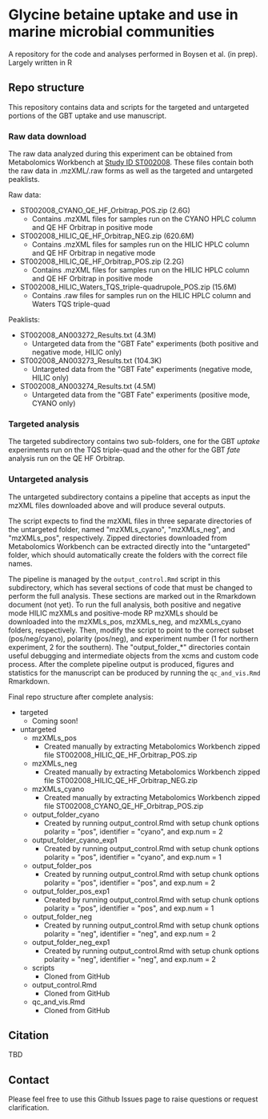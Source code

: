 # Glycine betaine uptake and use in marine microbial communities

A repository for the code and analyses performed in Boysen et al. (in prep). Largely written in R

## Repo structure

This repository contains data and scripts for the targeted and untargeted portions of the GBT uptake and use manuscript.

### Raw data download

The raw data analyzed during this experiment can be obtained from Metabolomics Workbench at [Study ID ST002008](https://www.metabolomicsworkbench.org/data/DRCCMetadata.php?Mode=Project&ProjectID=PR001273). These files contain both the raw data in .mzXML/.raw forms as well as the targeted and untargeted peaklists. 

Raw data:
  - ST002008_CYANO_QE_HF_Orbitrap_POS.zip (2.6G)
    - Contains .mzXML files for samples run on the CYANO HPLC column and QE HF Orbitrap in positive mode
  - ST002008_HILIC_QE_HF_Orbitrap_NEG.zip (620.6M)
    - Contains .mzXML files for samples run on the HILIC HPLC column and QE HF Orbitrap in negative mode
  - ST002008_HILIC_QE_HF_Orbitrap_POS.zip (2.2G)
    - Contains .mzXML files for samples run on the HILIC HPLC column and QE HF Orbitrap in positive mode
  - ST002008_HILIC_Waters_TQS_triple-quadrupole_POS.zip (15.6M)
    - Contains .raw files for samples run on the HILIC HPLC column and Waters TQS triple-quad

Peaklists:
  - ST002008_AN003272_Results.txt (4.3M)
    - Untargeted data from the "GBT Fate" experiments (both positive and negative mode, HILIC only)
  - ST002008_AN003273_Results.txt (104.3K)
    - Untargeted data from the "GBT Fate" experiments (negative mode, HILIC only)
  - ST002008_AN003274_Results.txt (4.5M)
    - Untargeted data from the "GBT Fate" experiments (positive mode, CYANO only)

### Targeted analysis

The targeted subdirectory contains two sub-folders, one for the GBT *uptake* experiments run on the TQS triple-quad and the other for the GBT *fate* analysis run on the QE HF Orbitrap.

### Untargeted analysis

The untargeted subdirectory contains a pipeline that accepts as input the mzXML files downloaded above and will produce several outputs.

The script expects to find the mzXML files in three separate directories of the untargeted folder, named "mzXMLs_cyano", "mzXMLs_neg", and "mzXMLs_pos", respectively. Zipped directories downloaded from Metabolomics Workbench can be extracted directly into the "untargeted" folder, which should automatically create the folders with the correct file names.

The pipeline is managed by the `output_control.Rmd` script in this subdirectory, which has several sections of code that must be changed to perform the full analysis. These sections are marked out in the Rmarkdown document (not yet). To run the full analysis, both positive and negative mode HILIC mzXMLs and positive-mode RP mzXMLs should be downloaded into the mzXMLs_pos, mzXMLs_neg, and mzXMLs_cyano folders, respectively. Then, modify the script to point to the correct subset (pos/neg/cyano), polarity (pos/neg), and experiment number (1 for northern experiment, 2 for the southern). The "output_folder_*" directories contain useful debugging and intermediate objects from the xcms and custom code process. After the complete pipeline output is produced, figures and statistics for the manuscript can be produced by running the `qc_and_vis.Rmd` Rmarkdown.

Final repo structure after complete analysis:
  - targeted
    - Coming soon!
  - untargeted
    - mzXMLs_pos
      - Created manually by extracting Metabolomics Workbench zipped file ST002008_HILIC_QE_HF_Orbitrap_POS.zip
    - mzXMLs_neg
      - Created manually by extracting Metabolomics Workbench zipped file ST002008_HILIC_QE_HF_Orbitrap_NEG.zip
    - mzXMLs_cyano
      - Created manually by extracting Metabolomics Workbench zipped file ST002008_CYANO_QE_HF_Orbitrap_POS.zip
    - output_folder_cyano
      - Created by running output_control.Rmd with setup chunk options polarity = "pos", identifier = "cyano", and exp.num = 2
    - output_folder_cyano_exp1
      - Created by running output_control.Rmd with setup chunk options polarity = "pos", identifier = "cyano", and exp.num = 1
    - output_folder_pos
      - Created by running output_control.Rmd with setup chunk options polarity = "pos", identifier = "pos", and exp.num = 2
    - output_folder_pos_exp1
      - Created by running output_control.Rmd with setup chunk options polarity = "pos", identifier = "pos", and exp.num = 1
    - output_folder_neg
      - Created by running output_control.Rmd with setup chunk options polarity = "neg", identifier = "neg", and exp.num = 2
    - output_folder_neg_exp1
      - Created by running output_control.Rmd with setup chunk options polarity = "neg", identifier = "neg", and exp.num = 2
    - scripts
      - Cloned from GitHub
    - output_control.Rmd
      - Cloned from GitHub
    - qc_and_vis.Rmd
      - Cloned from GitHub

## Citation

TBD

## Contact

Please feel free to use this Github Issues page to raise questions or request clarification.
